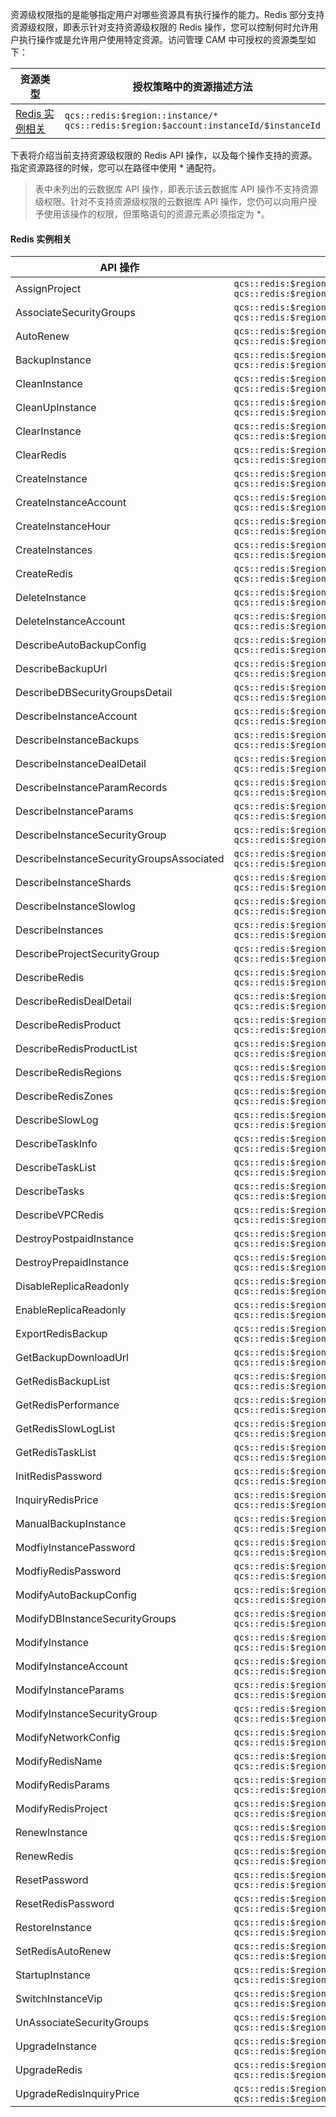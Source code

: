 资源级权限指的是能够指定用户对哪些资源具有执行操作的能力。Redis 部分支持资源级权限，即表示针对支持资源级权限的 Redis 操作，您可以控制何时允许用户执行操作或是允许用户使用特定资源。访问管理 CAM 中可授权的资源类型如下：

| 资源类型                     | 授权策略中的资源描述方法                                     |
| ---------------------------- | ------------------------------------------------------------ |
| [Redis 实例相关](#xiangguan) | `qcs::redis:$region::instance/*`<br>`qcs::redis:$region:$account:instanceId/$instanceId` |

下表将介绍当前支持资源级权限的 Redis API 操作，以及每个操作支持的资源。指定资源路径的时候，您可以在路径中使用 * 通配符。

>表中未列出的云数据库 API 操作，即表示该云数据库 API 操作不支持资源级权限。针对不支持资源级权限的云数据库 API 操作，您仍可以向用户授予使用该操作的权限，但策略语句的资源元素必须指定为 *。

<span id="xiangguan"></span>
#### Redis 实例相关

| API 操作                                 | 资源路径                                                     |
| ---------------------------------------- | ------------------------------------------------------------ |
| AssignProject                            | `qcs::redis:$region:$account:instanceId/*`    `qcs::redis:$region:$account:instanceId/$instanceId` |
| AssociateSecurityGroups                  | `qcs::redis:$region:$account:instanceId/*`    `qcs::redis:$region:$account:instanceId/$instanceId` |
| AutoRenew                                | `qcs::redis:$region:$account:instanceId/*`    `qcs::redis:$region:$account:instanceId/$instanceId` |
| BackupInstance                           | `qcs::redis:$region:$account:instanceId/*`    `qcs::redis:$region:$account:instanceId/$instanceId` |
| CleanInstance                            | `qcs::redis:$region:$account:instanceId/*`    `qcs::redis:$region:$account:instanceId/$instanceId` |
| CleanUpInstance                          | `qcs::redis:$region:$account:instanceId/*`    `qcs::redis:$region:$account:instanceId/$instanceId` |
| ClearInstance                            | `qcs::redis:$region:$account:instanceId/*`    `qcs::redis:$region:$account:instanceId/$instanceId` |
| ClearRedis                               | `qcs::redis:$region:$account:instanceId/*`    `qcs::redis:$region:$account:instanceId/$instanceId` |
| CreateInstance                           | `qcs::redis:$region:$account:instanceId/*`    `qcs::redis:$region:$account:instanceId/$instanceId` |
| CreateInstanceAccount                    | `qcs::redis:$region:$account:instanceId/*`    `qcs::redis:$region:$account:instanceId/$instanceId` |
| CreateInstanceHour                       | `qcs::redis:$region:$account:instanceId/*`    `qcs::redis:$region:$account:instanceId/$instanceId` |
| CreateInstances                          | `qcs::redis:$region:$account:instanceId/*`    `qcs::redis:$region:$account:instanceId/$instanceId` |
| CreateRedis                              | `qcs::redis:$region:$account:instanceId/*`    `qcs::redis:$region:$account:instanceId/$instanceId` |
| DeleteInstance                           | `qcs::redis:$region:$account:instanceId/*`    `qcs::redis:$region:$account:instanceId/$instanceId` |
| DeleteInstanceAccount                    | `qcs::redis:$region:$account:instanceId/*`    `qcs::redis:$region:$account:instanceId/$instanceId` |
| DescribeAutoBackupConfig                 | `qcs::redis:$region:$account:instanceId/*`    `qcs::redis:$region:$account:instanceId/$instanceId` |
| DescribeBackupUrl                        | `qcs::redis:$region:$account:instanceId/*`    `qcs::redis:$region:$account:instanceId/$instanceId` |
| DescribeDBSecurityGroupsDetail           | `qcs::redis:$region:$account:instanceId/*`    `qcs::redis:$region:$account:instanceId/$instanceId` |
| DescribeInstanceAccount                  | `qcs::redis:$region:$account:instanceId/*`    `qcs::redis:$region:$account:instanceId/$instanceId` |
| DescribeInstanceBackups                  | `qcs::redis:$region:$account:instanceId/*`    `qcs::redis:$region:$account:instanceId/$instanceId` |
| DescribeInstanceDealDetail               | `qcs::redis:$region:$account:instanceId/*`    `qcs::redis:$region:$account:instanceId/$instanceId` |
| DescribeInstanceParamRecords             | `qcs::redis:$region:$account:instanceId/*`    `qcs::redis:$region:$account:instanceId/$instanceId` |
| DescribeInstanceParams                   | `qcs::redis:$region:$account:instanceId/*`    `qcs::redis:$region:$account:instanceId/$instanceId` |
| DescribeInstanceSecurityGroup            | `qcs::redis:$region:$account:instanceId/*`    `qcs::redis:$region:$account:instanceId/$instanceId` |
| DescribeInstanceSecurityGroupsAssociated | `qcs::redis:$region:$account:instanceId/*`    `qcs::redis:$region:$account:instanceId/$instanceId` |
| DescribeInstanceShards                   | `qcs::redis:$region:$account:instanceId/*`    `qcs::redis:$region:$account:instanceId/$instanceId` |
| DescribeInstanceSlowlog                  | `qcs::redis:$region:$account:instanceId/*`    `qcs::redis:$region:$account:instanceId/$instanceId` |
| DescribeInstances                        | `qcs::redis:$region:$account:instanceId/*`    `qcs::redis:$region:$account:instanceId/$instanceId` |
| DescribeProjectSecurityGroup             | `qcs::redis:$region:$account:instanceId/*`    `qcs::redis:$region:$account:instanceId/$instanceId` |
| DescribeRedis                            | `qcs::redis:$region:$account:instanceId/*`    `qcs::redis:$region:$account:instanceId/$instanceId` |
| DescribeRedisDealDetail                  | `qcs::redis:$region:$account:instanceId/*`    `qcs::redis:$region:$account:instanceId/$instanceId` |
| DescribeRedisProduct                     | `qcs::redis:$region:$account:instanceId/*`    `qcs::redis:$region:$account:instanceId/$instanceId` |
| DescribeRedisProductList                 | `qcs::redis:$region:$account:instanceId/*`    `qcs::redis:$region:$account:instanceId/$instanceId` |
| DescribeRedisRegions                     | `qcs::redis:$region:$account:instanceId/*`    `qcs::redis:$region:$account:instanceId/$instanceId` |
| DescribeRedisZones                       | `qcs::redis:$region:$account:instanceId/*`    `qcs::redis:$region:$account:instanceId/$instanceId` |
| DescribeSlowLog                          | `qcs::redis:$region:$account:instanceId/*`    `qcs::redis:$region:$account:instanceId/$instanceId` |
| DescribeTaskInfo                         | `qcs::redis:$region:$account:instanceId/*`    `qcs::redis:$region:$account:instanceId/$instanceId` |
| DescribeTaskList                         | `qcs::redis:$region:$account:instanceId/*`    `qcs::redis:$region:$account:instanceId/$instanceId` |
| DescribeTasks                            | `qcs::redis:$region:$account:instanceId/*`    `qcs::redis:$region:$account:instanceId/$instanceId` |
| DescribeVPCRedis                         | `qcs::redis:$region:$account:instanceId/*`    `qcs::redis:$region:$account:instanceId/$instanceId` |
| DestroyPostpaidInstance                  | `qcs::redis:$region:$account:instanceId/*`    `qcs::redis:$region:$account:instanceId/$instanceId` |
| DestroyPrepaidInstance                   | `qcs::redis:$region:$account:instanceId/*`    `qcs::redis:$region:$account:instanceId/$instanceId` |
| DisableReplicaReadonly                   | `qcs::redis:$region:$account:instanceId/*`    `qcs::redis:$region:$account:instanceId/$instanceId` |
| EnableReplicaReadonly                    | `qcs::redis:$region:$account:instanceId/*`    `qcs::redis:$region:$account:instanceId/$instanceId` |
| ExportRedisBackup                        | `qcs::redis:$region:$account:instanceId/*`    `qcs::redis:$region:$account:instanceId/$instanceId` |
| GetBackupDownloadUrl                     | `qcs::redis:$region:$account:instanceId/*`    `qcs::redis:$region:$account:instanceId/$instanceId` |
| GetRedisBackupList                       | `qcs::redis:$region:$account:instanceId/*`    `qcs::redis:$region:$account:instanceId/$instanceId` |
| GetRedisPerformance                      | `qcs::redis:$region:$account:instanceId/*`    `qcs::redis:$region:$account:instanceId/$instanceId` |
| GetRedisSlowLogList                      | `qcs::redis:$region:$account:instanceId/*`    `qcs::redis:$region:$account:instanceId/$instanceId` |
| GetRedisTaskList                         | `qcs::redis:$region:$account:instanceId/*`    `qcs::redis:$region:$account:instanceId/$instanceId` |
| InitRedisPassword                        | `qcs::redis:$region:$account:instanceId/*`    `qcs::redis:$region:$account:instanceId/$instanceId` |
| InquiryRedisPrice                        | `qcs::redis:$region:$account:instanceId/*`    `qcs::redis:$region:$account:instanceId/$instanceId` |
| ManualBackupInstance                     | `qcs::redis:$region:$account:instanceId/*`    `qcs::redis:$region:$account:instanceId/$instanceId` |
| ModfiyInstancePassword                   | `qcs::redis:$region:$account:instanceId/*`    `qcs::redis:$region:$account:instanceId/$instanceId` |
| ModfiyRedisPassword                      | `qcs::redis:$region:$account:instanceId/*`    `qcs::redis:$region:$account:instanceId/$instanceId` |
| ModifyAutoBackupConfig                   | `qcs::redis:$region:$account:instanceId/*`    `qcs::redis:$region:$account:instanceId/$instanceId` |
| ModifyDBInstanceSecurityGroups           | `qcs::redis:$region:$account:instanceId/*`    `qcs::redis:$region:$account:instanceId/$instanceId` |
| ModifyInstance                           | `qcs::redis:$region:$account:instanceId/*`    `qcs::redis:$region:$account:instanceId/$instanceId` |
| ModifyInstanceAccount                    | `qcs::redis:$region:$account:instanceId/*`    `qcs::redis:$region:$account:instanceId/$instanceId` |
| ModifyInstanceParams                     | `qcs::redis:$region:$account:instanceId/*`    `qcs::redis:$region:$account:instanceId/$instanceId` |
| ModifyInstanceSecurityGroup              | `qcs::redis:$region:$account:instanceId/*`    `qcs::redis:$region:$account:instanceId/$instanceId` |
| ModifyNetworkConfig                      | `qcs::redis:$region:$account:instanceId/*`    `qcs::redis:$region:$account:instanceId/$instanceId` |
| ModifyRedisName                          | `qcs::redis:$region:$account:instanceId/*`    `qcs::redis:$region:$account:instanceId/$instanceId` |
| ModifyRedisParams                        | `qcs::redis:$region:$account:instanceId/*`    `qcs::redis:$region:$account:instanceId/$instanceId` |
| ModifyRedisProject                       | `qcs::redis:$region:$account:instanceId/*`    `qcs::redis:$region:$account:instanceId/$instanceId` |
| RenewInstance                            | `qcs::redis:$region:$account:instanceId/*`    `qcs::redis:$region:$account:instanceId/$instanceId` |
| RenewRedis                               | `qcs::redis:$region:$account:instanceId/*`    `qcs::redis:$region:$account:instanceId/$instanceId` |
| ResetPassword                            | `qcs::redis:$region:$account:instanceId/*`    `qcs::redis:$region:$account:instanceId/$instanceId` |
| ResetRedisPassword                       | `qcs::redis:$region:$account:instanceId/*`    `qcs::redis:$region:$account:instanceId/$instanceId` |
| RestoreInstance                          | `qcs::redis:$region:$account:instanceId/*`    `qcs::redis:$region:$account:instanceId/$instanceId` |
| SetRedisAutoRenew                        | `qcs::redis:$region:$account:instanceId/*`    `qcs::redis:$region:$account:instanceId/$instanceId` |
| StartupInstance                          | `qcs::redis:$region:$account:instanceId/*`    `qcs::redis:$region:$account:instanceId/$instanceId` |
| SwitchInstanceVip                        | `qcs::redis:$region:$account:instanceId/*`    `qcs::redis:$region:$account:instanceId/$instanceId` |
| UnAssociateSecurityGroups                | `qcs::redis:$region:$account:instanceId/*`    `qcs::redis:$region:$account:instanceId/$instanceId` |
| UpgradeInstance                          | `qcs::redis:$region:$account:instanceId/*`    `qcs::redis:$region:$account:instanceId/$instanceId` |
| UpgradeRedis                             | `qcs::redis:$region:$account:instanceId/*`    `qcs::redis:$region:$account:instanceId/$instanceId` |
| UpgradeRedisInquiryPrice                 | `qcs::redis:$region:$account:instanceId/*`    `qcs::redis:$region:$account:instanceId/$instanceId` |
